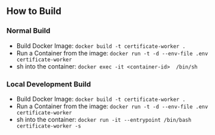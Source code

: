 ## How to Build 

### Normal Build
- Build Docker Image: `docker build -t certificate-worker .`
- Run a Container from the image: `docker run -t -d --env-file .env certificate-worker`
- sh into the container: `docker exec -it <container-id>  /bin/sh`

### Local Development Build
- Build Docker Image: `docker build -t certificate-worker .`
- Run a Container from the image: `docker run -t -d --env-file .env certificate-worker`
- sh into the container: `docker run -it --entrypoint /bin/bash certificate-worker -s`
